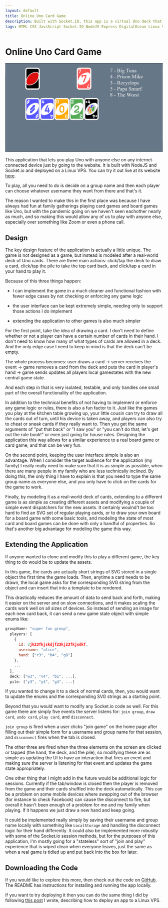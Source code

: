 ```yaml
---
layout: default
title: Online Uno Card Game
description: Built with Socket.IO, this app is a virtual Uno deck that's easy to use on any device. I built it to play with my family while on Zoom.
tags: HTML CSS JavsScript Socket.IO NodeJS Express DigitalOcean Linux VPS
---
```


# Online Uno Card Game

![text](/assets/images/projects/uno-app/uno-app-screenshot.png)

This application that lets you play Uno with anyone else on any internet-connected device just by going to the website. It is built with NodeJS and Socket.io and deployed on a Linux VPS. You can try it out live at its website [here](http://143.198.106.140).

To play, all you need to do is decide on a group name and then each player can choose whatever username they want from there and that's it.

The reason I wanted to make this in the first place was because I have always had fun at family gatherings playing card games and board games like Uno, but with the pandemic going on we haven't seen eachother nearly as much, and so making this would allow any of us to play with anyone else, especially over something like Zoom or even a phone call.

## Design

The key design feature of the application is actually a little unique. The game is not designed as a game, but instead is modeled after a real-world deck of Uno cards. There are three main actions: click/tap the deck to draw a card, click/tap the pile to take the top card back, and click/tap a card in your hand to play it.

Because of this three things happen:

- I can implement the game in a much cleaner and functional fashion with fewer edge cases by not checking or enforcing any game logic

- the user interface can be kept extremely simple, needing only to support those actions I do implement

- extending the application to other games is also much simpler

For the first point, take the idea of drawing a card. I don't need to define whether or not a player can have a certain number of cards in their hand. I don't need to know how many of what types of cards are allowed in a deck. And the only edge case I need to keep in mind is that the deck can't be empty. 

The whole process becomes: user draws a card -> server receives the event -> game removes a card from the deck and puts the card in player's hand -> game sends updates all players local gamestates with the new central game state.

And each step in that is very isolated, testable, and only handles one small part of the overall functionality of the application.

In addition to the technical benefits of not having to implement or enforce any game logic or rules, there is also a fun factor to it. Just like the games you play at the kitchen table growing up, your little cousin can try to draw all the cards out of turn, until his device is taken away, and players can also try to cheat or sneak cards if they really want to. Then you get the same arguments of "put that back" or "I saw you" or "you can't do that, let's get out the rule book!" or even just going for house rules. Designing the application this way allows for a similar experience to a real board game or card game, and that can be very fun.

On the second point, keeping the user interface simple is also an advantage. When I consider the target audience for the application (my family) I really really need to make sure that it is as simple as possible, when there are many people in my family who are less technically inclined. By doing this, the only thing I have to explain is that you need to type the same group name as everyone else, and you only have to click on the cards for the game to work.

Finally, by modeling it as a real-world deck of cards, extending to a different game is as simple as creating different assets and modifying a couple of simple event dispatchers for the new assets. It certainly woulnd't be too hard to find an SVG set of regular playing cards, or to draw your own board for a board game with some basic tools, and modeling the state of most card and board games can be done with only a handful of properties. So that's another big advantage for modeling the game this way.

## Extending the Application

If anyone wanted to clone and modify this to play a different game, the key thing to do would be to update the assets. 

In this game, the cards are actually short strings of SVG stored in a single object the first time the game loads. Then, anytime a card needs to be drawn, the local game asks for the corresponding SVG string from the object and can insert that into a template to be rendered. 

This drastically reduces the amount of data to send back and forth, making it easier on the server and on slow connections, and it makes scaling the cards work well on all sizes of devices. So instead of sending an image for each new card back, it can send a new game state object with simple enums like: 

```js
groupName: "super fun group",
  players: [
    {
      id: 2jk23fkjskdjf23kj23fkjsdkf,
      username: "alice",
      hand: ["r3", "b4", "g8"]
    },
    ...
  ],
  deck: ["w3", "v4", "b1", ...],
  pile: ["y3", "y4", "g4", ...]
```

If you wanted to change it to a deck of normal cards, then, you would want to update the enums and the corresponding SVG strings as a starting point.

Beyond that you would want to modify any Socket.io code as well. For this game there are simply five events the server listens for: `join group`, `draw card`, `undo card`, `play card`, and `disconnect`. 

`join group` is fired when a user clicks "join game" on the home page after filling out their simple form for a username and group name for that session, and `disconnect` fires when the tab is closed.

The other three are fired when the three elements on the screen are clicked or tapped (the hand, the deck, and the pile), so modifying these are as simple as updating the UI to have an interaction that fires an event and making sure the server is listening for that event and updates the game state appropriately.

One other thing that I might add in the future would be additional logic for sessions. Currently if the tab/window is closed then the player is removed from the game and their cards shuffled into the deck automatically. This can be a problem on some mobile devices where swapping out of the browser (for instance to check Facebook) can cause the disconnect to fire, but overall it hasn't been enough of a problem for me and my family when playing. If it happens we just draw a new hand and keep going.

It could be implemented really simply by saving their username and group name locally with something like `LocalStorage` and handling the disconnect logic for their hand differently. It could also be implemented more robustly with some of the Socket.io session methods, but for the purposes of this application, I'm mostly going for a "stateless" sort of "join and play" experience that is wiped clean when everyone leaves, just the same as when a real game is tidied up and put back into the box for later.

## Downloading the Code

If you would like to explore this more, then check out the code on [GitHub](https://github.com). The README has instructions for installing and running the app locally. 

If you want to try deploying it then you can do the same thing I did by following [this post](/articles/simple-website-deployment) I wrote, describing how to deploy an app to a Linux VPS.